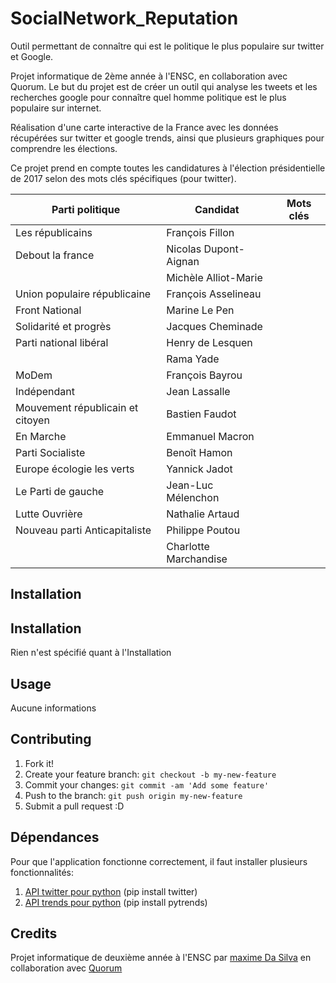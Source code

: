 # SocialNetwork_Reputation

Outil permettant de connaître qui est le politique le plus populaire sur twitter et Google.

Projet informatique de 2ème année à l'ENSC, en collaboration avec Quorum.
Le but du projet est de créer un outil qui analyse les tweets et les recherches google pour connaître quel homme politique est le plus populaire sur internet.

Réalisation d'une carte interactive de la France avec les données récupérées sur twitter et google trends, ainsi que plusieurs graphiques pour comprendre les élections.

Ce projet prend en compte toutes les candidatures à l'élection présidentielle de 2017 selon des mots clés spécifiques (pour twitter).

| Parti politique                  | Candidat              | Mots clés |
|----------------------------------|-----------------------|-----------|
| Les républicains                 | François Fillon       |           |
| Debout la france                 | Nicolas Dupont-Aignan |           |
|                                  | Michèle Alliot-Marie  |           |
| Union populaire républicaine     | François Asselineau   |           |
| Front National                   | Marine Le Pen         |           |
| Solidarité et progrès            | Jacques Cheminade     |           |
| Parti national libéral           | Henry de Lesquen      |           |
|                                  | Rama Yade             |           |
| MoDem                            | François Bayrou       |           |
| Indépendant                      | Jean Lassalle         |           |
| Mouvement républicain et citoyen | Bastien Faudot        |           |
| En Marche                        | Emmanuel Macron       |           |
| Parti Socialiste                 | Benoît Hamon          |           |
| Europe écologie les verts        | Yannick Jadot         |           |
| Le Parti de gauche               | Jean-Luc Mélenchon    |           |
| Lutte Ouvrière                   | Nathalie Artaud       |           |
| Nouveau parti Anticapitaliste    | Philippe Poutou       |           |
|                                  | Charlotte Marchandise |           |
## Installation
## Installation

Rien n'est spécifié quant à l'Installation
## Usage
Aucune informations

## Contributing
1. Fork it!
2. Create your feature branch: `git checkout -b my-new-feature`
3. Commit your changes: `git commit -am 'Add some feature'`
4. Push to the branch: `git push origin my-new-feature`
5. Submit a pull request :D

## Dépendances
Pour que l'application fonctionne correctement, il faut installer plusieurs fonctionnalités:

1. [API twitter pour python](https://github.com/sixohsix/twitter) (pip install twitter)
2. [API trends pour python](https://github.com/GeneralMills/pytrends) (pip install pytrends)

## Credits
Projet informatique de deuxième année à l'ENSC par [maxime Da Silva](https://github.com/maximedasilva) en collaboration avec [Quorum](https://www.quorum-impact.com/)
